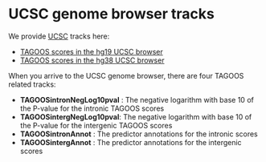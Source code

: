 # UCSC genome browser tracks

We provide <a href="https://genome-euro.ucsc.edu/" target="_blank">UCSC</a> tracks here:

- <a href="http://genome-euro.ucsc.edu/cgi-bin/hgTracks?db=hg19&lastVirtModeType=default&lastVirtModeExtraState=&virtModeType=default&virtMode=0&nonVirtPosition=&position=chr5%3A36870000%2D36880000&hgsid=226609142_zMtQgF8zejdsZHvOKyPEAIvF4fyN" target="_blank">TAGOOS scores in the hg19 UCSC browser</a>
- <a href="http://genome-euro.ucsc.edu/cgi-bin/hgTracks?db=hg38&lastVirtModeType=default&lastVirtModeExtraState=&virtModeType=default&virtMode=0&nonVirtPosition=&position=chr5%3A36870000%2D36880000&hgsid=226609142_zMtQgF8zejdsZHvOKyPEAIvF4fyN" target="_blank">TAGOOS scores in the hg38 UCSC browser</a>

When you arrive to the UCSC genome browser, there are four TAGOOS related tracks:

- **TAGOOSintronNegLog10pval** : The negative logarithm with base 10 of the P-value for the intronic TAGOOS scores
- **TAGOOSintergNegLog10pval**: The negative logarithm with base 10 of the P-value for the intergenic TAGOOS scores
- **TAGOOSintronAnnot** : The predictor annotations for the intronic scores
- **TAGOOSintergAnnot** : The predictor annotations for the intergenic scores 

